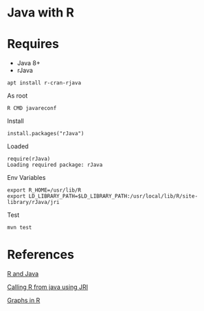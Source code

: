 # Java with R


# Requires

* Java 8+
* rJava

```
apt install r-cran-rjava
```


As root

```
R CMD javareconf
```

Install

```
install.packages("rJava")
```

Loaded

```
require(rJava)
Loading required package: rJava
```

Env Variables

```
export R_HOME=/usr/lib/R
export LD_LIBRARY_PATH=$LD_LIBRARY_PATH:/usr/local/lib/R/site-library/rJava/jri
```


Test

```
mvn test
```




# References

[R and Java](https://www.slideshare.net/rcuprak/r-and-javav12)

[Calling R from java using JRI](http://www.cnblogs.com/mavlarn/archive/2012/12/24/2831688.html)

[Graphs in R](https://www.harding.edu/fmccown/r/)
